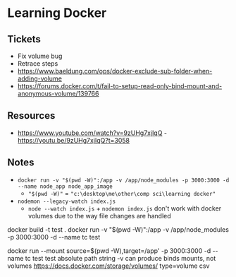 # Learning Docker

## Tickets
- Fix volume bug 
- Retrace steps
- https://www.baeldung.com/ops/docker-exclude-sub-folder-when-adding-volume
- https://forums.docker.com/t/fail-to-setup-read-only-bind-mount-and-anonymous-volume/139766

## Resources
- https://www.youtube.com/watch?v=9zUHg7xjIqQ - https://youtu.be/9zUHg7xjIqQ?t=3058

## Notes
- ```docker run -v "$(pwd -W)":/app -v /app/node_modules -p 3000:3000 -d --name node_app node_app_image``` 
    - ```"$(pwd -W)"``` = ```"c:\desktop\me\other\comp sci\learning docker"``` 
- ```nodemon --legacy-watch index.js```
    - ```node --watch index.js``` + ```nodemon index.js``` don't work with docker volumes due to the way file changes are handled



docker build -t test . 
docker run -v "$(pwd -W)":/app -v /app/node_modules -p 3000:3000 -d --name tc test

docker run --mount source=$(pwd -W),target=/app' -p 3000:3000 -d --name tc test
test absolute path string
-v can produce binds mounts, not volumes
https://docs.docker.com/storage/volumes/
type=volume
csv


